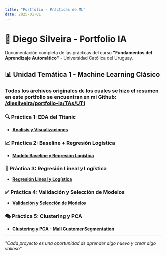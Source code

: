 ```yaml
---
title: "Portfolio - Prácticas de ML"
date: 2025-01-01
---
```


# 🤖 Diego Silveira - Portfolio IA

Documentación completa de las prácticas del curso **"Fundamentos del Aprendizaje Automático"** - Universidad Católica del Uruguay.

## 📊 Unidad Temática 1 - Machine Learning Clásico

### Todos los archivos originales de los cuales se hizo el resumen en este portfolio se encuentran en mi Github: [/diesilveira/portfolio-ia/TAs/UT1](https://github.com/diesilveira/portfolio-ia/tree/main/TAs/UT1)

### 🔍 **Práctica 1: EDA del Titanic**
- **[Analisis y Visualizaciones](01-eda-titanic.md)**


### 📈 **Práctica 2: Baseline + Regresión Logística**
- **[Modelo Baseline y Regresión Logística](02-baseline-logreg.md)** 

### 🔧 **Práctica 3: Regresión Lineal y Logística**
- **[Regresión Lineal y Logística](03-regresion-lineal-logistica.md)**


### ✅ **Práctica 4: Validación y Selección de Modelos**
- **[Validación y Selección de Modelos](04-validacion-seleccion-modelos.md)**


### 🎭 **Práctica 5: Clustering y PCA**
- **[Clustering y PCA - Mall Customer Segmentation](05-clustering-pca-mall-customers.md)**


---

*"Cada proyecto es una oportunidad de aprender algo nuevo y crear algo valioso"*

